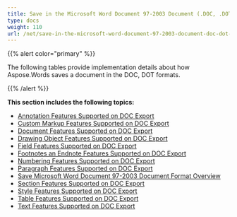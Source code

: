 ```yaml
---
title: Save in the Microsoft Word Document 97-2003 Document (.DOC, .DOT) Format
type: docs
weight: 110
url: /net/save-in-the-microsoft-word-document-97-2003-document-doc-dot-format/
---
```


{{% alert color="primary" %}} 

The following tables provide implementation details about how Aspose.Words saves a document in the DOC, DOT formats.

{{% /alert %}} 

**This section includes the following topics:** 

- [Annotation Features Supported on DOC Export](/words/net/annotation-features-supported-on-doc-export)
- [Custom Markup Features Supported on DOC Export](/words/net/custom-markup-features-supported-on-doc-export)
- [Document Features Supported on DOC Export](/words/net/document-features-supported-on-doc-export)
- [Drawing Object Features Supported on DOC Export](/words/net/drawing-object-features-supported-on-doc-export)
- [Field Features Supported on DOC Export](/words/net/field-features-supported-on-doc-export)
- [Footnotes an Endnote Features Supported on DOC Export](/words/net/footnotes-an-endnote-features-supported-on-doc-export)
- [Numbering Features Supported on DOC Export](/words/net/numbering-features-supported-on-doc-export)
- [Paragraph Features Supported on DOC Export](/words/net/paragraph-features-supported-on-doc-export)
- [Save Microsoft Word Document 97-2003 Document Format Overview](/words/net/save-microsoft-word-document-97-2003-document-format-overview)
- [Section Features Supported on DOC Export](/words/net/section-features-supported-on-doc-export)
- [Style Features Supported on DOC Export](/words/net/style-features-supported-on-doc-export)
- [Table Features Supported on DOC Export](/words/net/table-features-supported-on-doc-export)
- [Text Features Supported on DOC Export](/words/net/text-features-supported-on-doc-export)
